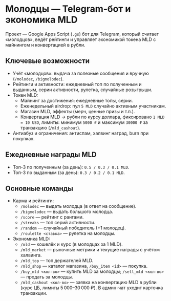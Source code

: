 # Молодцы — Telegram-бот и экономика MLD

Проект — Google Apps Script (`.gs`) бот для Telegram, который считает «молодцов», ведёт рейтинги и управляет экономикой токена MLD с майнингом и конвертацией в рубли.

## Ключевые возможности
- Учёт «молодцов»: выдача за полезные сообщения и вручную (`/molodec`, `/bigmolodec`).
- Рейтинги и активности: ежедневный топ по полученным и выданным, серии активности, рулетка, случайные розыгрыши.
- Токен MLD:
  - Майнинг за достижения: ежедневные топы, серии.
  - Еженедельный airdrop: пул `5 MLD` случайно активным участникам.
  - Магазин MLD, эффекты (мерч, ценные призы и т.п.).
  - Конвертация MLD → рубли по курсу доллара, фиксировано `1 MLD = 10 USD`, лимиты: минимум `5000 ₽` и максимум `30000 ₽` за транзакцию (`/mld_cashout`).
- Антиабуз и ограничения: антиспам, халвинг наград, burn при покупках.

## Ежедневные награды MLD
- Топ-3 по полученным (за день): `0.5 / 0.3 / 0.1 MLD`.
- Топ-3 по выданным (за день): `0.3 / 0.2 / 0.1 MLD`.

## Основные команды
- Карма и рейтинги:
  - `/molodec` — выдать молодца (в ответ на сообщение).
  - `/bigmolodec` — выдать большого молодца.
  - `/score` — рейтинг с рангами.
  - `/streaks` — топ серий активности.
  - `/random` — случайный победитель (+1 молодец).
  - `/roulette <ставка>` — рулетка на молодцы.
- Экономика MLD:
  - `/mld` — кошелёк и курс (в молодцах за 1 MLD).
  - `/mld_market` — рыночные метрики и текущие награды с учётом халвинга.
  - `/mld_top` — топ держателей MLD.
  - `/mld_shop` — каталог магазина, `/buy_item <id>` — покупка.
  - `/buy_mld <кол-во>` — купить MLD за молодцы; `/sell_mld <кол-во>` — продать за молодцы.
  - `/mld_cashout <кол-во>` — заявка на конвертацию MLD в рубли (курс ЦБ, лимиты 5 000–30 000 ₽). В админ-чат уходит карточка транзакции.
